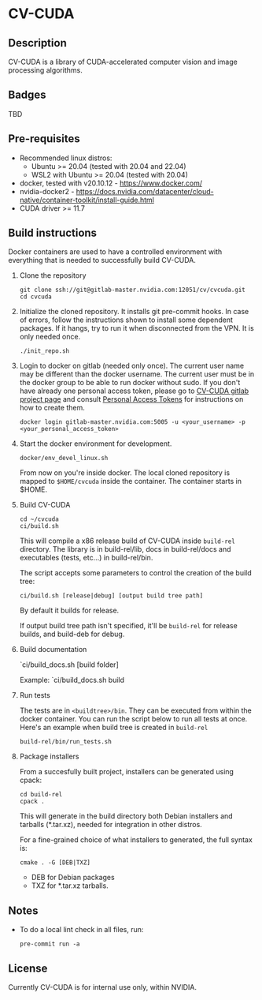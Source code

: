 # CV-CUDA

## Description

CV-CUDA is a library of CUDA-accelerated computer vision and image processing algorithms.

## Badges
TBD

## Pre-requisites

- Recommended linux distros:
    - Ubuntu >= 20.04 (tested with 20.04 and 22.04)
    - WSL2 with Ubuntu >= 20.04 (tested with 20.04)
- docker, tested with v20.10.12 - https://www.docker.com/
- nvidia-docker2 - https://docs.nvidia.com/datacenter/cloud-native/container-toolkit/install-guide.html
- CUDA driver >= 11.7

## Build instructions

Docker containers are used to have a controlled environment with everything that is needed
to successfully build CV-CUDA.

1. Clone the repository

   ```
   git clone ssh://git@gitlab-master.nvidia.com:12051/cv/cvcuda.git
   cd cvcuda
   ```

2. Initialize the cloned repository. It installs git pre-commit hooks.
   In case of errors, follow the instructions shown to install some dependent packages.
   If it hangs, try to run it when disconnected from the VPN.  It is only needed once.

   ```
   ./init_repo.sh
   ```

3. Login to docker on gitlab (needed only once).
   The current user name may be different than the docker username.
   The current user must be in the docker group to be able to run docker without sudo.
   If you don't have already one personal access token, please go to
   [CV-CUDA gitlab project page](https://gitlab-master.nvidia.com/cv/cvcuda) and consult
   [Personal Access Tokens](https://docs.gitlab.com/ee/user/profile/personal_access_tokens.html)
   for instructions on how to create them.

   ```
   docker login gitlab-master.nvidia.com:5005 -u <your_username> -p <your_personal_access_token>
   ```

4. Start the docker environment for development.

   ```
   docker/env_devel_linux.sh
   ```

   From now on you're inside docker. The local cloned repository is mapped to `$HOME/cvcuda` inside the
   container. The container starts in $HOME.

5. Build CV-CUDA

   ```
   cd ~/cvcuda
   ci/build.sh
   ```

   This will compile a x86 release build of CV-CUDA inside `build-rel` directory.
   The library is in build-rel/lib, docs in build-rel/docs and executables (tests, etc...) in build-rel/bin.

   The script accepts some parameters to control the creation of the build tree:

   ```
   ci/build.sh [release|debug] [output build tree path]
   ```

   By default it builds for release.

   If output build tree path isn't specified, it'll be `build-rel` for release builds, and build-deb for debug.

6. Build documentation

   `ci/build_docs.sh [build folder]

   Example:
   `ci/build_docs.sh build

7. Run tests

   The tests are in `<buildtree>/bin`. They can be executed from within the docker container. You can run the script
   below to run all tests at once. Here's an example when build tree is created in `build-rel`

   ```
   build-rel/bin/run_tests.sh
   ```

8. Package installers

   From a succesfully built project, installers can be generated using cpack:

   ```
   cd build-rel
   cpack .
   ```

   This will generate in the build directory both Debian installers and tarballs (\*.tar.xz), needed for integration in other distros.

   For a fine-grained choice of what installers to generated, the full syntax is:

   ```
   cmake . -G [DEB|TXZ]
   ```

   - DEB for Debian packages
   - TXZ for \*.tar.xz tarballs.

## Notes
- To do a local lint check in all files, run:

   ```
   pre-commit run -a
   ```

## License

Currently CV-CUDA is for internal use only, within NVIDIA.
